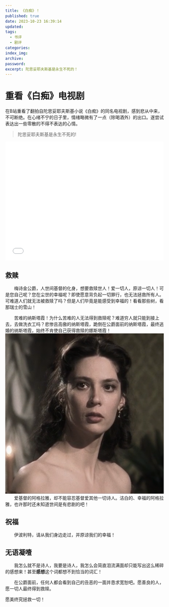 ```yaml
---
title: 《白痴》！
published: true
date: 2023-10-23 16:39:14
updated:
tags:
  - 书评
  - 剧评
categories:
index_img:
archive:
password:
excerpt: 陀思妥耶夫斯基是永生不死的！
---
```


# 重看《白痴》电视剧

<p class="note note-primary">在B站重看了翻拍自陀思妥耶夫斯基小说《白痴》的同名电视剧，感到悲从中来，不可断绝。在心绪不宁的日子里，情绪略微有了一点（除喝酒外）的出口。遂尝试表达出一些零散的不得不表达的心情。</p>

> 陀思妥耶夫斯基是永生不死的!
<div style="position: relative; width: 100%; height: 0; padding-bottom: 75%;"><iframe src="//player.bilibili.com/player.html?aid=79196647&bvid=BV1WJ411r7ep&cid=135532415&p=1&autoplay=0" scrolling="no" border="0" frameborder="no" framespacing="0" allowfullscreen="true" style="position: absolute; width: 100%; height: 100%; left: 0; top: 0;"> </iframe></div>


## 救赎

&emsp;&emsp;梅诗金公爵，人世间基督的化身，想要救赎世人！爱一切人，原谅一切人！可是您自己呢？您在尘世的幸福呢？即使愿意背负起一切罪行，也无法拯救所有人。</br>
可难道人们就无法被救赎了吗？但是人们毕竟是能感受到幸福的！看看那些树，看那瑞士的雪山！

&emsp;&emsp;苦难的纳斯塔霞！为什么苦难的人无法得到救赎呢？难道穷人就只能到接上去，去做洗衣工吗？悲惨且高傲的纳斯塔霞，跪倒在公爵面前的纳斯塔霞，最终逃婚的纳斯塔霞，始终不肯使自己获得救赎的娜斯塔霞！
![纳斯塔霞](/hexoimg/idiot03.png)
&emsp;&emsp;爱基督的阿格拉雅，却不能容忍基督爱其他一切诗人。洁白的、幸福的阿格拉雅，也许那时还未知道世间是有悲剧的吧！

## 祝福

&emsp;&emsp;伊波利特，请从我们身边走过，并原谅我们的幸福！

## 无语凝噎
&emsp;&emsp;我怎么就不是诗人，我要是诗人，我怎么会简直泪流满面却只能写出这么稀碎的感想来！甚至**感想**这个词都想不到恰当的词汇！

&emsp;&emsp;在公爵面前，任何人都会看到自己的丑恶的一面并恳求宽恕吧。愿善良的人，愿一切人最终得到救赎。
<p class="note note-info">愿美终究拯救一切！</p>
